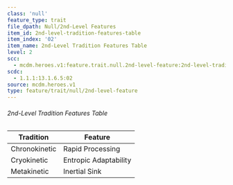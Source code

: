 ```yaml
---
class: 'null'
feature_type: trait
file_dpath: Null/2nd-Level Features
item_id: 2nd-level-tradition-features-table
item_index: '02'
item_name: 2nd-Level Tradition Features Table
level: 2
scc:
  - mcdm.heroes.v1:feature.trait.null.2nd-level-feature:2nd-level-tradition-features-table
scdc:
  - 1.1.1:13.1.6.5:02
source: mcdm.heroes.v1
type: feature/trait/null/2nd-level-feature
---
```


###### 2nd-Level Tradition Features Table

| Tradition     | Feature               |
| ------------- | --------------------- |
| Chronokinetic | Rapid Processing      |
| Cryokinetic   | Entropic Adaptability |
| Metakinetic   | Inertial Sink         |
